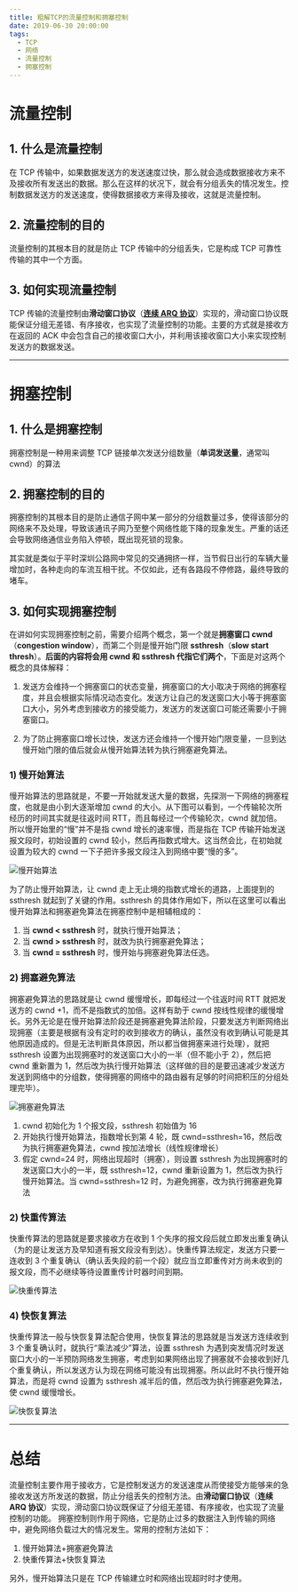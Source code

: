 ```yaml
---
title: 粗解TCP的流量控制和拥塞控制
date: 2019-06-30 20:00:00
tags:
  - TCP
  - 网络
  - 流量控制
  - 拥塞控制
---
```


# 流量控制

## 1. 什么是流量控制

在 TCP 传输中，如果数据发送方的发送速度过快，那么就会造成数据接收方来不及接收所有发送出的数据。那么在这样的状况下，就会有分组丢失的情况发生。控制数据发送方的发送速度，使得数据接收方来得及接收，这就是流量控制。

## 2. 流量控制的目的

流量控制的其根本目的就是防止 TCP 传输中的分组丢失，它是构成 TCP 可靠性传输的其中一个方面。

## 3. 如何实现流量控制

TCP 传输的流量控制由**滑动窗口协议**（[**连续 ARQ 协议**](https://zh.wikipedia.org/wiki/%E8%87%AA%E5%8A%A8%E9%87%8D%E4%BC%A0%E8%AF%B7%E6%B1%82)）实现的，滑动窗口协议既能保证分组无差错、有序接收，也实现了流量控制的功能。主要的方式就是接收方在返回的 ACK 中会包含自己的接收窗口大小，并利用该接收窗口大小来实现控制发送方的数据发送。

---

# 拥塞控制

## 1. 什么是拥塞控制

拥塞控制是一种用来调整 TCP 链接单次发送分组数量（**单词发送量**，通常叫 cwnd）的算法

## 2. 拥塞控制的目的

拥塞控制的其根本目的是防止通信子网中某一部分的分组数量过多，使得该部分的网络来不及处理，导致该通讯子网乃至整个网络性能下降的现象发生。严重的话还会导致网络通信业务陷入停顿，既出现死锁的现象。

其实就是类似于平时深圳公路网中常见的交通拥挤一样，当节假日出行的车辆大量增加时，各种走向的车流互相干扰。不仅如此，还有各路段不停修路，最终导致的堵车。

## 3. 如何实现拥塞控制

在讲如何实现拥塞控制之前，需要介绍两个概念，第一个就是**拥塞窗口 cwnd**（**congestion window**），而第二个则是慢开始门限 **ssthresh**（**slow start thresh**）。**后面的内容将会用 cwnd 和 ssthresh 代指它们两个**，下面是对这两个概念的具体解释：

1. 发送方会维持一个拥塞窗口的状态变量，拥塞窗口的大小取决于网络的拥塞程度，并且会根据实际情况动态变化。发送方让自己的发送窗口大小等于拥塞窗口大小，另外考虑到接收方的接受能力，发送方的发送窗口可能还需要小于拥塞窗口。

2. 为了防止拥塞窗口增长过快，发送方还会维持一个慢开始门限变量，一旦到达慢开始门限的值后就会从慢开始算法转为执行拥塞避免算法。

### 1) 慢开始算法

慢开始算法的思路就是，不要一开始就发送大量的数据，先探测一下网络的拥塞程度，也就是由小到大逐渐增加 cwnd 的大小。从下图可以看到，一个传输轮次所经历的时间其实就是往返时间 RTT，而且每经过一个传输轮次，cwnd 就加倍。所以慢开始里的“慢”并不是指 cwnd 增长的速率慢，而是指在 TCP 传输开始发送报文段时，初始设置的 cwnd 较小，然后再指数式增大。这当然会比，在初始就设置为较大的 cwnd 一下子把许多报文段注入到网络中要“慢的多”。

![慢开始算法](https://cdn.jsdelivr.net/gh/aaronlam/imghosting/20201026180823.png)

为了防止慢开始算法，让 cwnd 走上无止境的指数式增长的道路，上面提到的 ssthresh 就起到了关键的作用。ssthresh 的具体作用如下，所以在这里可以看出慢开始算法和拥塞避免算法在拥塞控制中是相辅相成的：

1. 当 **cwnd < ssthresh** 时，就执行慢开始算法；
2. 当 **cwnd > ssthresh** 时，就改为执行拥塞避免算法；
3. 当 **cwnd = ssthresh** 时，慢开始与拥塞避免算法任选。

### 2) 拥塞避免算法

拥塞避免算法的思路就是让 cwnd 缓慢增长，即每经过一个往返时间 RTT 就把发送方的 cwnd +1，而不是指数式的加倍。这样有助于 cwnd 按线性规律的缓慢增长。另外无论是在慢开始算法阶段还是拥塞避免算法阶段，只要发送方判断网络出现拥塞（主要是根据有没有定时的收到接收方的确认，虽然没有收到确认可能是其他原因造成的。但是无法判断具体原因，所以都当做拥塞来进行处理），就把 ssthresh 设置为出现拥塞时的发送窗口大小的一半（但不能小于 2），然后把 cwnd 重新置为 1，然后改为执行慢开始算法（这样做的目的是要迅速减少发送方发送到网络中的分组数，使得拥塞的网络中的路由器有足够的时间把积压的分组处理完毕）。

![拥塞避免算法](https://cdn.jsdelivr.net/gh/aaronlam/imghosting/20201026183338.png)

1. cwnd 初始化为 1 个报文段，ssthresh 初始值为 16
2. 开始执行慢开始算法，指数增长到第 4 轮，既 cwnd=ssthresh=16，然后改为执行拥塞避免算法，cwnd 按加法增长（线性规律增长）
3. 假定 cwnd=24 时，网络出现超时（拥塞），则设置 ssthresh 为出现拥塞时的发送窗口大小的一半，既 ssthresh=12，cwnd 重新设置为 1，然后改为执行慢开始算法。当 cwnd=ssthresh=12 时，为避免拥塞，改为执行拥塞避免算法

### 2) 快重传算法

快重传算法的思路就是要求接收方在收到 1 个失序的报文段后就立即发出重复确认（为的是让发送方及早知道有报文段没有到达）。快重传算法规定，发送方只要一连收到 3 个重复确认（确认丢失段的前一个段）就应当立即重传对方尚未收到的报文段，而不必继续等待设置重传计时器时间到期。

![快重传算法](https://cdn.jsdelivr.net/gh/aaronlam/imghosting/20201026185311.png)

### 4) 快恢复算法

快重传算法一般与快恢复算法配合使用，快恢复算法的思路就是当发送方连续收到 3 个重复确认时，就执行“乘法减少”算法，设置 ssthresh 为遇到突发情况时发送窗口大小的一半预防网络发生拥塞，考虑到如果网络出现了拥塞就不会接收到好几个重复确认，所以发送方认为现在网络可能没有出现拥塞。所以此时不执行慢开始算法，而是将 cwnd 设置为 ssthresh 减半后的值，然后改为执行拥塞避免算法，使 cwnd 缓慢增长。

![快恢复算法](https://cdn.jsdelivr.net/gh/aaronlam/imghosting/20201026190649.png)

---

# 总结

流量控制主要作用于接收方，它是控制发送方的发送速度从而使接受方能够来的急接收发送方所发送的数据，防止分组丢失的控制方法。由**滑动窗口协议**（**连续 ARQ 协议**）实现，滑动窗口协议既保证了分组无差错、有序接收，也实现了流量控制的功能。
拥塞控制则作用于网络，它是防止过多的数据注入到传输的网络中，避免网络负载过大的情况发生。常用的控制方法如下：

1. 慢开始算法+拥塞避免算法
2. 快重传算法+快恢复算法

另外，慢开始算法只是在 TCP 传输建立时和网络出现超时时才使用。
